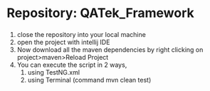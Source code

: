 # Repository: QATek_Framework

###
1. close the repository into your local machine
2. open the project with intellij IDE
3. Now download all the maven dependencies by right clicking on project>maven>Reload Project
4. You can execute the script in 2 ways, 
    1. using TestNG.xml 
    2. using Terminal (command mvn clean test)
 